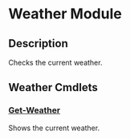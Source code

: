 # Weather Module

## Description

Checks the current weather.

## Weather Cmdlets

### [Get-Weather](Get-Weather.md)

Shows the current weather.

